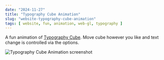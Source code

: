 ```yaml
---
date: "2024-11-27"
title: "Typography Cube Animation"
slug: "website-typography-cube-animation"
tags: [ website, fun, animation, web-gl, typography ]
---
```




A fun animation of [Typography Cube][1]. Move cube however you like and text change is controlled via the options.

![Typography Cube Animation screenshot][2]



   [1]: https://radicalsoftware.xyz/labs/en/typography-cube/
   [2]: /saves/2024/11/images/typography-cube.png
